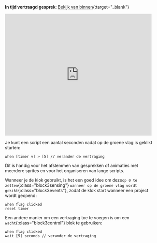 **In tijd vertraagd gesprek**: [Bekijk van binnen](https://scratch.mit.edu/projects/499336065/editor){:target="_blank"}

<div class="scratch-preview">
  <iframe allowtransparency="true" width="485" height="402" src="https://scratch.mit.edu/projects/embed/499336065/?autostart=false" frameborder="0"></iframe>
</div>

Je kunt een script een aantal seconden nadat op de groene vlag is geklikt starten:

```blocks3
when [timer v] > [5] // verander de vertraging
```

Dit is handig voor het afstemmen van gesprekken of animaties met meerdere sprites en voor het organiseren van lange scripts.

Wanneer je de klok gebruikt, is het een goed idee om deze`op 0 te zetten`{:class="block3sensing"} `wanneer op de groene vlag wordt gekikt`{:class="block3events"}, zodat de klok start wanneer een project wordt geopend:

```blocks3
when flag clicked
reset timer
```

Een andere manier om een vertraging toe te voegen is om een `wacht`{:class="block3control"} blok te gebruiken:

```blocks3
when flag clicked
wait [5] seconds // verander de vertraging
```
